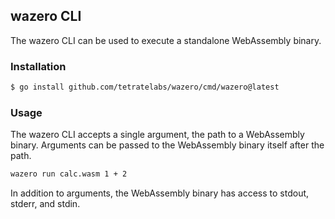 ## wazero CLI

The wazero CLI can be used to execute a standalone WebAssembly binary.

### Installation

```bash
$ go install github.com/tetratelabs/wazero/cmd/wazero@latest
```

### Usage

The wazero CLI accepts a single argument, the path to a WebAssembly binary.
Arguments can be passed to the WebAssembly binary itself after the path.

```bash
wazero run calc.wasm 1 + 2
```

In addition to arguments, the WebAssembly binary has access to stdout, stderr,
and stdin.
